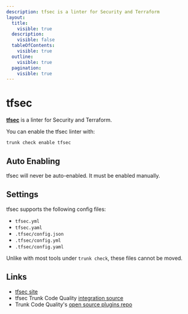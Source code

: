 ```yaml
---
description: tfsec is a linter for Security and Terraform
layout:
  title:
    visible: true
  description:
    visible: false
  tableOfContents:
    visible: true
  outline:
    visible: true
  pagination:
    visible: true
---
```


# tfsec

[**tfsec**](https://github.com/aquasecurity/tfsec) is a linter for Security and Terraform.

You can enable the tfsec linter with:

```shell
trunk check enable tfsec
```

## Auto Enabling

tfsec will never be auto-enabled. It must be enabled manually.

## Settings

tfsec supports the following config files:

* `tfsec.yml`
* `tfsec.yaml`
* `.tfsec/config.json`
* `.tfsec/config.yml`
* `.tfsec/config.yaml`

Unlike with most tools under `trunk check`, these files cannot be moved.

## Links

* [tfsec site](https://github.com/aquasecurity/tfsec)
* tfsec Trunk Code Quality [integration source](https://github.com/trunk-io/plugins/tree/main/linters/tfsec)
* Trunk Code Quality's [open source plugins repo](https://github.com/trunk-io/plugins/tree/main)
